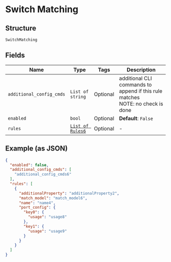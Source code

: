 
# Switch Matching

## Structure

`SwitchMatching`

## Fields

| Name | Type | Tags | Description |
|  --- | --- | --- | --- |
| `additional_config_cmds` | `List of string` | Optional | additional CLI commands to append if this rule matches<br>NOTE: no check is done |
| `enabled` | `bool` | Optional | **Default**: `False` |
| `rules` | [`List of Rules6`](../../doc/models/rules-6.md) | Optional | - |

## Example (as JSON)

```json
{
  "enabled": false,
  "additional_config_cmds": [
    "additional_config_cmds6"
  ],
  "rules": [
    {
      "additionalProperty": "additionalProperty2",
      "match_model": "match_model6",
      "name": "name4",
      "port_config": {
        "key0": {
          "usage": "usage8"
        },
        "key1": {
          "usage": "usage9"
        }
      }
    }
  ]
}
```

